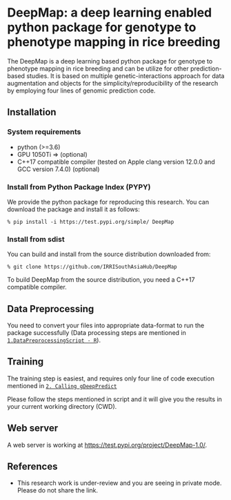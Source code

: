 # DeepMap: a deep learning enabled python package for genotype to phenotype mapping in rice breeding
The DeepMap is a deep learning based python package for genotype to phenotype mapping in rice breeding and can be utilize for other prediction-based studies. It is based on multiple genetic-interactions approach for data augmentation and objects for the simplicity/reproducibility of the research by employing four lines of genomic prediction code.

## Installation

### System requirements
* python (>=3.6)
* GPU 1050Ti => (optional)
* C++17 compatible compiler (tested on Apple clang version 12.0.0 and GCC version 7.4.0) (optional)

### Install from Python Package Index (PYPY) 

We provide the python package for reproducing this research. You can download the package and install it as follows:

    % pip install -i https://test.pypi.org/simple/ DeepMap

### Install from sdist

You can build and install from the source distribution downloaded from:

    % git clone https://github.com/IRRISouthAsiaHub/DeepMap

To build DeepMap from the source distribution, you need a C++17 compatible compiler.

## Data Preprocessing

You need to convert your files into appropriate data-format to run the package successfully (Data processing steps are mentioned in [``1.DataPreprocessingScript - R``](https://github.com/ajaykumarirri/DeepMap/tree/main/1.%20DataPreprocessingScript%20-%20R)).


## Training 

The training step is easiest, and requires only four line of code execution mentioned in [``2. Calling gDeepPredict``](https://github.com/ajaykumarirri/DeepMap/tree/main/2.%20Calling%20gDeepPredict)

Please follow the steps mentioned in script and it will give you the results in your current working directory (CWD).

## Web server

A web server is working at https://test.pypi.org/project/DeepMap-1.0/.


## References

* This research work is under-review and you are seeing in private mode. Please do not share the link.
